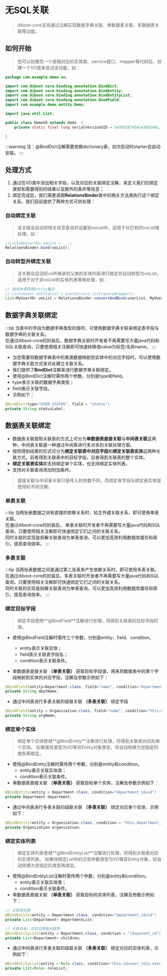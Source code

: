 # 无SQL关联

> diboot-core支持通过注解实现数据字典关联、单数据表关联、多数据表关联等功能。

## 如何开始
> 您可以创建完一个表相对应的实体类、service接口、mapper等代码后，创建一个VO类来尝试该功能，如：
```java
package com.example.demo.vo;

import com.diboot.core.binding.annotation.BindDict;
import com.diboot.core.binding.annotation.BindEntity;
import com.diboot.core.binding.annotation.BindEntityList;
import com.diboot.core.binding.annotation.BindField;
import com.example.demo.entity.Demo;

import java.util.List;

public class DemoVO extends Demo  {
    private static final long serialVersionUID = 5476618743424368148L;

}
```

:::warning
注：@BindDict注解需要依赖dictionary表，初次启动时starter会自动安装。
:::

## 处理方式
1. 通过在VO类中添加相关字段，以及对应的关联绑定注解，来定义我们的绑定类型和需要得到的结果以及额外的条件等信息；
2. 绑定完成后，我们需要调用**RelationsBinder**类中的相关方法类执行这个绑定关系，我们目前提供了两种方式可供处理：
### 自动绑定关联
> 该关联会自动将相关信息查询并设置到voList中，适用于对已有的voList做处理，如：
```java
//List<MyUserVO> voList = ...; 
RelationsBinder.bind(voList);
```
### 自动转型并绑定关联
> 该关联会自动将vo所继承的父类的实体列表进行绑定并自动转型为voList，适用于对于非voList的实体列表等做处理，如：
```java
// 查询单表获取Entity集合
// List<User> entityList = userService.list(queryWrapper);
List<MyUserVO> voList = RelationsBinder.convertAndBind(userList, MyUserVO.class);
```

## 数据字典关联绑定
:::tip
当表中的字段为数据字典类型的值时，可使用数据字典关联来绑定表字段与数据字典的关联关系。
<br>
在通过diboot-core的封装后，数据字典关联时开发者不再需要写大量java代码和SQL关联查询，只要使用相关注解即可快速转换值value为标签/名称name。
:::
* 当您需要将数据字典表中的某类数据映射到实体中的对应字段时，可以使用数据字典关联方式来对此建立关联关系。
* 我们提供了**BindDict**注解来进行数据字典关联绑定。
* 使用@BindDict注解时需传两个参数，分别是type和field。
 * type表示关联的数据字典类型；
 * field表示关联字段。
* 示例如下：
```java
@BindDict(type="USER_STATUS", field = "status")
private String statusLabel;
```

## 数据表关联绑定
* 数据表关联按照关联表的方式上可分为**单数据表直接关联**与**中间表关联**这两种，中间表关联是一种通过中间表进行多对多的关联处理方案。
* 按照得到结果的形式可分为**绑定关联表中对应字段**和**绑定关联表实体**这两种关联方式，前者得到关联表中的目标字段，后者得到关联表的整个实体。
* **绑定关联表实体**即支持绑定单个实体，也支持绑定实体列表。
* 支持对关联查询添加附加条件。
> 直接关联与中间表关联只是传入的参数不同，而绑定表字段与绑定表实体是使用的不同注解。


### 单表关联
:::tip
当两张表数据之间有直接的依赖关系时，如主外键关联关系，即可使用单表关联。
<br>
在通过diboot-core的封装后，
单表关联时开发者不再需要写大量java代码和SQL查询，只要使用相关注解即可快速绑定它们之间的关联关系。
<br>
同时关联的实现是拆解关联查询为单表查询，可以更加高效利用数据库缓存和索引，提高查询效率。
:::

### 多表关联
:::tip
当两张表数据之间是通过第三张表来产生依赖关系时，即可使用多表关联。
<br>
在通过diboot-core的封装后，多表关联时开发者不再需要写大量java代码和SQL查询，只要使用相关注解即可快速绑定它们之间的关联关系。
<br>
同时关联的实现是拆解关联查询为单表查询，可以更加高效利用数据库缓存和索引，提高查询效率。
:::

### 绑定目标字段
> 绑定字段使用**@BindField**注解进行处理，将得到关联表的目标字段的值。

* 使用@BindField注解时需传三个参数，分别是entity、field、condition。
    * entity表示关联实体；
    * field表示关联表字段名；
    * condition表示关联条件。

* 单数据表直接关联 **（单表关联）** 获取目标字段值，用来将数据表中的某个字段映射到实体的对应字段，注解及参数示例如下：
```java
@BindField(entity=Department.class, field="name", condition="department_id=id AND parent_id>=0")
private String deptName;
```

* 通过中间表进行多表关联的级联关联 **（多表关联）** 绑定字段
```java
@BindField(entity = Organization.class, field="name", condition="this.department_id=department.id AND department.org_id=id")
private String orgName;
```

### 绑定单个实体
> 绑定单个实体使用**@BindEntity**注解进行处理，将得到关联表对应的单个实体。
> 如果属性类型为VO等非Entity对象类型，将自动转换为您指定的类型再绑定。
* 使用@BindEntity注解时需传两个参数，分别是entity和condition。
    * entity表示关联实体类；
    * condition表示关联条件。
* 单数据表直接关联 **（单表关联）** 获取目标单个实体，注解及参数示例如下：
```java
@BindEntity(entity = Department.class, condition="department_id=id")
private Department department;
```
* 通过中间表进行多表关联的级联关联 **（多表关联）** 绑定对应单个实体，示例如下：
```java
@BindEntity(entity = Organization.class, condition = "this.department_id=department.id AND department.org_id=id AND department.is_deleted=0")
private Organization organization;
```

### 绑定实体列表
> 绑定实体列表使用**@BindEntityList**注解进行处理，将得到关联表对应的实体列表。
> 如果待绑定List中的泛型参数类型为VO等非Entity对象，将自动转换为您指定的类型再绑定。
* 使用@BindEntityList注解时需传两个参数，分别是entity和condition。
    * entity表示关联实体类；
    * condition表示关联条件。
* 单数据表直接关联 **（单表关联）** 获取目标的实体列表，注解及参数示例如下：
```java
// 关联其他表
@BindEntity(entity = Department.class, condition="department_id=id")
private List<Department> departmentList;

// 关联自身，实现无限极分类等
@BindEntityList(entity = Department.class, condition = "id=parent_id")
private List<Department> children;
```
* 通过中间表进行多表关联的级联关联 **（多表关联）** 绑定对应的实体列表，示例如下：
```java
@BindEntityList(entity = Role.class, condition="this.id=user_role.user_id AND user_role.role_id=id")
private List<Role> roleList;
```

